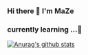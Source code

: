 ### Hi there 👋  I'm MaZe 
### currently learning ...🌱
[![Anurag's github stats](https://github-readme-stats.vercel.app/api?username=Marze000)](https://github.com/anuraghazra/github-readme-stats)

<!--
**Marze000/Marze000** is a ✨ _special_ ✨ repository because its `README.md` (this file) appears on your GitHub profile.

Here are some ideas to get you started:

- 🔭 I’m currently working on ...
- 🌱 I’m currently learning ...
- 👯 I’m looking to collaborate on ...
- 🤔 I’m looking for help with ...
- 💬 Ask me about ...
- 📫 How to reach me: ...
- 😄 Pronouns: ...
- ⚡ Fun fact: ...
-->
